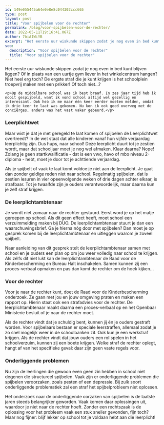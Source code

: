 ```yaml
---
id: 149e055445a64e0e8e8c044302ccc665
type: post
layout: post
title: "Voor spijbelen voor de rechter"
permalink: /blog/voor-spijbelen-voor-de-rechter/
date: 2022-05-11T19:16:41.067Z
author: 7biA1WiYB
excerpt: "Het eerste uur wiskunde skippen zodat je nog even in bed kunt blijven liggen? Of in plaats van een uurtje gym liever in het winkelcentrum hangen? Niet heel erg toch? De ergste straf die je kunt krijgen is het schoolplein troepvrij maken met een prikker! Of toch niet…?  "
seo:
  description: "Voor spijbelen voor de rechter"
  title: "Voor spijbelen voor de rechter"
---
```

Het eerste uur wiskunde skippen zodat je nog even in bed kunt blijven liggen? Of in plaats van een uurtje gym liever in het winkelcentrum hangen? Niet heel erg toch? De ergste straf die je kunt krijgen is het schoolplein troepvrij maken met een prikker! Of toch niet…?  

    <p>Op de middelbare school was ik best braaf. In zes jaar tijd heb ik nooit gespijbeld, want ik vond school altijd wel gezellig en interessant. Ook heb ik me maar één keer eerder moeten melden, omdat ik drie keer te laat was gekomen. Nu kon ik ook goed overweg met de conciërges, anders was het vast vaker gebeurd.</p>
<h3>Leerplichtwet</h3>
<p>Maar wist je dat je met geregeld te laat komen of spijbelen de Leerplichtwet overtreedt? In de wet staat dat alle kinderen vanaf hun vijfde verjaardag leerplichtig zijn. Dus hups, naar school! Deze leerplicht duurt tot je zestien wordt, maar dat schooljaar moet je nog wel afmaken. Klaar daarna? Nope! Zolang je geen startkwalificatie - dat is een vwo, havo of mbo niveau 2-diploma - hebt, moet je door tot je achttiende verjaardag.</p>
<p>Als je spijbelt of vaak te laat komt voldoe je niet aan de leerplicht. Je gaat dan zonder geldige reden niet naar school. Regelmatig spijbelen, dat is zestien lesuren in vier opeenvolgende weken of drie dagen achter elkaar, is strafbaar. Tot je twaalfde zijn je ouders verantwoordelijk, maar daarna kun je zelf straf krijgen.</p>
<h3>De leerplichtambtenaar</h3>
<p>Je wordt niet zomaar naar de rechter gestuurd. Eerst word je op het matje geroepen op school. Als dit geen effect heeft, moet school een verzuimmelding maken bij DUO. De leerplichtambtenaar stuurt je dan een waarschuwingsbrief. Ga je hierna nóg door met spijbelen? Dan moet je op gesprek komen bij de leerplichtambtenaar en uitleggen waarom je zoveel spijbelt.</p>
<p>Naar aanleiding van dit gesprek stelt de leerplichtambtenaar samen met school en je ouders een plan op om jou weer volledig naar school te krijgen. Als zélfs dit niet lukt kan de leerplichtambtenaar de Raad voor de Kinderbescherming en Bureau Halt inschakelen. Samen kunnen zij een proces-verbaal opmaken en pas dan komt de rechter om de hoek kijken...</p>
<h3>Voor de rechter</h3>
<p>Voor je naar de rechter kunt, doet de Raad voor de Kinderbescherming onderzoek. Ze gaan met jou en jouw omgeving praten en maken een rapport op. Hierin staat ook een strafadvies voor de rechter. De leerplichtambtenaar maakt daarna een proces-verbaal op en het Openbaar Ministerie besluit of je naar de rechter moet.</p>
<p>Als de rechter vindt dat je schuldig bent, kunnen jij én je ouders gestraft worden. Voor spijbelaars bestaan er speciale leerstraffen, allemaal zodat je zo snel mogelijk weer in de schoolbanken zit. Ook kun je een werkstraf krijgen. Als de rechter vindt dat jouw ouders een rol spelen in het schoolverzuim, kunnen zij een boete krijgen. Welke straf de rechter oplegt, hangt af van het specifieke geval: daar zijn geen vaste regels voor.</p>
<h3>Onderliggende problemen</h3>
<p>Nu zijn de leerlingen die gewoon even geen zin hebben in school niet degenen die structureel spijbelen. Vaak zijn er onderliggende problemen die spijbelen veroorzaken, zoals pesten of een depressie. Bij zulk soort onderliggende problematiek zal een straf het spijbelprobleem niet oplossen.</p>
<p>Het onderzoek naar de onderliggende oorzaken van spijbelen is de laatste jaren steeds belangrijker geworden. Vaak komen daar oplossingen uit, waardoor je niet naar de rechter hoeft. Zonder een rechtszaak is de oplossing voor het probleem vaak een stuk sneller gevonden, fijn toch? Maar nog fijner: blijf lekker op school tot je voldaan hebt aan die leerplicht!</p>  
